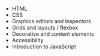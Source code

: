 
* HTML
* CSS
* Graphics editors and inspectors
* Grids and layouts / flexbox
* Decorative and content elements
* Accessibility
* Introduction to JavaScript
